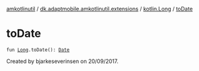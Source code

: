[amkotlinutil](../../index.md) / [dk.adaptmobile.amkotlinutil.extensions](../index.md) / [kotlin.Long](index.md) / [toDate](to-date.md)

# toDate

`fun `[`Long`](https://kotlinlang.org/api/latest/jvm/stdlib/kotlin/-long/index.html)`.toDate(): `[`Date`](https://developer.android.com/reference/java/util/Date.html)

Created by bjarkeseverinsen on 20/09/2017.


